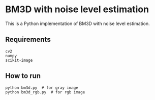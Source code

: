 # BM3D with noise level estimation
This is a Python implementation of BM3D with noise level estimation.  

## Requirements

    cv2
    numpy
    scikit-image

## How to run

    python bm3d.py  # for gray image
    python bm3d_rgb.py  # for rgb image